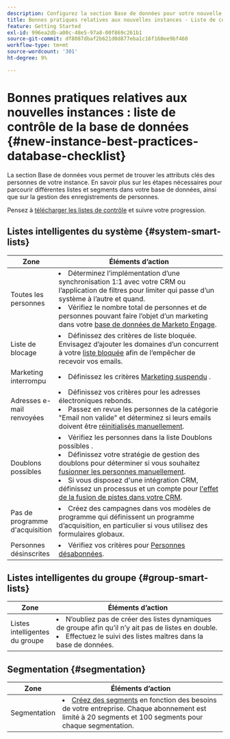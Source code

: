 ```yaml
---
description: Configurez la section Base de données pour votre nouvelle instance de Marketo Engage.
title: Bonnes pratiques relatives aux nouvelles instances - Liste de contrôle des bases de données
feature: Getting Started
exl-id: 996ea2db-a00c-48e5-97a8-00f869c261b1
source-git-commit: df8087dbaf2b621d0d877eba1c16f160ee9bf460
workflow-type: tm+mt
source-wordcount: '301'
ht-degree: 9%

---
```


# Bonnes pratiques relatives aux nouvelles instances : liste de contrôle de la base de données {#new-instance-best-practices-database-checklist}

La section Base de données vous permet de trouver les attributs clés des personnes de votre instance. En savoir plus sur les étapes nécessaires pour parcourir différentes listes et segments dans votre base de données, ainsi que sur la gestion des enregistrements de personnes.

Pensez à [télécharger les listes de contrôle](/help/marketo/getting-started/implementing-a-new-marketo-engage-instance/assets/adobe-marketo-engage-new-instance-admin-checklist.xlsx) et suivre votre progression.

## Listes intelligentes du système {#system-smart-lists}

<table>
<thead>
  <tr>
    <th style="width:20%">Zone</th>
    <th style="width:80%">Éléments d’action</th>
  </tr>
</thead>
<tbody>
  <tr>
    <td>Toutes les personnes</td>
    <td><li>Déterminez l’implémentation d’une synchronisation 1:1 avec votre CRM ou l’application de filtres pour limiter qui passe d’un système à l’autre et quand.</li> 
    <li>Vérifiez le nombre total de personnes et de personnes pouvant faire l’objet d’un marketing dans votre <a href="https://experienceleague.adobe.com/docs/marketo/using/product-docs/core-marketo-concepts/smart-lists-and-static-lists/managing-people-in-smart-lists/database-dashboard.html?lang=fr" target="_blank">base de données de Marketo Engage</a>.</li></td>
  </tr>
  <tr>
    <td>Liste de blocage</td>
    <td><li>Définissez des critères de liste bloquée. Envisagez d’ajouter les domaines d’un concurrent à votre <a href="https://experienceleague.adobe.com/docs/marketo/using/product-docs/core-marketo-concepts/smart-lists-and-static-lists/managing-people-in-smart-lists/add-person-to-blocklist.html?lang=fr" target="_blank">liste bloquée</a> afin de l’empêcher de recevoir vos emails.</li></td>
  </tr>
  <tr>
    <td>Marketing interrompu</td>
    <td><li>Définissez les critères <a href="https://experienceleague.adobe.com/fr/docs/marketo/using/product-docs/email-marketing/deliverability/understanding-unsubscribe#marketing-suspended" target="_blank">Marketing suspendu</a> .</li></td>
  </tr>
  <tr>
    <td>Adresses e-mail renvoyées </td>
    <td><li>Définissez vos critères pour les adresses électroniques rebonds.</li>
    <li>Passez en revue les personnes de la catégorie "Email non valide" et déterminez si leurs emails doivent être <a href="https://experienceleague.adobe.com/docs/marketo/using/product-docs/email-marketing/deliverability/hard-and-soft-bounces-in-email.html?lang=fr" target="_blank">réinitialisés manuellement</a>.</li></td>
  </tr>
  <tr>
    <td>Doublons possibles</td>
    <td><li>Vérifiez les personnes dans la liste Doublons possibles .</li> 
    <li>Définissez votre stratégie de gestion des doublons pour déterminer si vous souhaitez <a href="https://experienceleague.adobe.com/docs/marketo/using/product-docs/core-marketo-concepts/smart-lists-and-static-lists/managing-people-in-smart-lists/find-and-merge-duplicate-people.html?lang=fr" target="_blank">fusionner les personnes manuellement</a>.</li>  
    <li>Si vous disposez d'une intégration CRM, définissez un processus et un compte pour <a href="https://experienceleague.adobe.com/fr/docs/marketo/using/product-docs/core-marketo-concepts/smart-lists-and-static-lists/managing-people-in-smart-lists/find-and-merge-duplicate-people#effect-in-salesforce" target="_blank">l'effet de la fusion de pistes dans votre CRM</a>.</li></td>
  </tr>
  <tr>
    <td>Pas de programme d'acquisition</td>
    <td><li>Créez des campagnes dans vos modèles de programme qui définissent un programme d’acquisition, en particulier si vous utilisez des formulaires globaux.</li></td>
  </tr>
  <tr>
    <td>Personnes désinscrites</td>
    <td><li>Vérifiez vos critères pour <a href="https://experienceleague.adobe.com/docs/marketo/using/product-docs/email-marketing/deliverability/understanding-unsubscribe.html?lang=fr" target="_blank">Personnes désabonnées</a>.</li></td>
  </tr>
</tbody>
</table>

## Listes intelligentes du groupe {#group-smart-lists}

<table>
<thead>
  <tr>
    <th style="width:20%">Zone</th>
    <th style="width:80%">Éléments d’action</th>
  </tr>
</thead>
<tbody>
  <tr>
    <td>Listes intelligentes du groupe</td>
    <td><li>N’oubliez pas de créer des listes dynamiques de groupe afin qu’il n’y ait pas de listes en double.</li>
    <li>Effectuez le suivi des listes maîtres dans la base de données.</li></td>
  </tr>
</tbody>
</table>

## Segmentation {#segmentation}

<table>
<thead>
  <tr>
    <th style="width:21%">Zone</th>
    <th style="width:79%">Éléments d’action</th>
  </tr>
</thead>
<tbody>
  <tr>
    <td>Segmentation</td>
    <td><li><a href="https://experienceleague.adobe.com/docs/marketo/using/product-docs/personalization/segmentation-and-snippets/segmentation/create-a-segmentation.html?lang=fr" target="_blank">Créez des segments</a> en fonction des besoins de votre entreprise. Chaque abonnement est limité à 20 segments et 100 segments pour chaque segmentation.</li></td>
  </tr>
</tbody>
</table>
